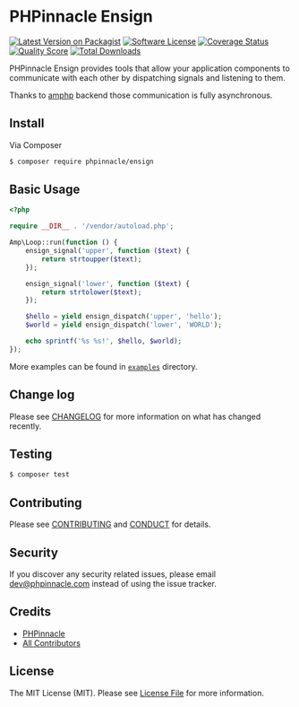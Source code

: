# PHPinnacle Ensign

[![Latest Version on Packagist][ico-version]][link-packagist]
[![Software License][ico-license]](LICENSE.md)
[![Coverage Status][ico-scrutinizer]][link-scrutinizer]
[![Quality Score][ico-code-quality]][link-code-quality]
[![Total Downloads][ico-downloads]][link-downloads]

PHPinnacle Ensign provides tools that allow your application components to communicate with each other by dispatching signals and listening to them.

Thanks to [amphp](https://amphp.org) backend those communication is fully asynchronous.

## Install

Via Composer

```bash
$ composer require phpinnacle/ensign
```

## Basic Usage

```php
<?php

require __DIR__ . '/vendor/autoload.php';

Amp\Loop::run(function () {
    ensign_signal('upper', function ($text) {
        return strtoupper($text);
    });

    ensign_signal('lower', function ($text) {
        return strtolower($text);
    });

    $hello = yield ensign_dispatch('upper', 'hello');
    $world = yield ensign_dispatch('lower', 'WORLD');

    echo sprintf('%s %s!', $hello, $world);
});
```

More examples can be found in [`examples`](examples) directory.

## Change log

Please see [CHANGELOG](CHANGELOG.md) for more information on what has changed recently.

## Testing

```bash
$ composer test
```

## Contributing

Please see [CONTRIBUTING](CONTRIBUTING.md) and [CONDUCT](CONDUCT.md) for details.

## Security

If you discover any security related issues, please email dev@phpinnacle.com instead of using the issue tracker.

## Credits

- [PHPinnacle][link-author]
- [All Contributors][link-contributors]

## License

The MIT License (MIT). Please see [License File](LICENSE.md) for more information.

[ico-version]: https://img.shields.io/packagist/v/phpinnacle/ensign.svg?style=flat-square
[ico-license]: https://img.shields.io/badge/license-MIT-brightgreen.svg?style=flat-square
[ico-scrutinizer]: https://img.shields.io/scrutinizer/coverage/g/phpinnacle/ensign.svg?style=flat-square
[ico-code-quality]: https://img.shields.io/scrutinizer/g/phpinnacle/ensign.svg?style=flat-square
[ico-downloads]: https://img.shields.io/packagist/dt/phpinnacle/ensign.svg?style=flat-square

[link-packagist]: https://packagist.org/packages/phpinnacle/ensign
[link-scrutinizer]: https://scrutinizer-ci.com/g/phpinnacle/ensign/code-structure
[link-code-quality]: https://scrutinizer-ci.com/g/phpinnacle/ensign
[link-downloads]: https://packagist.org/packages/phpinnacle/ensign
[link-author]: https://github.com/phpinnacle
[link-contributors]: ../../contributors
